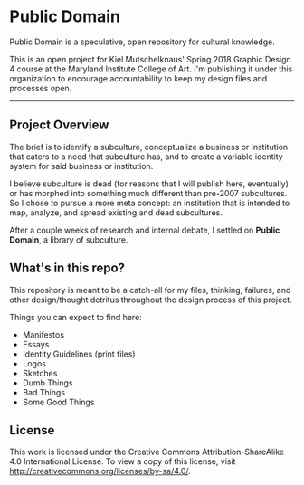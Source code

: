 # Public Domain
Public Domain is a speculative, open repository for cultural knowledge.

This is an open project for Kiel Mutschelknaus' Spring 2018 Graphic Design 4 course at the Maryland Institute College of Art. I'm publishing it under this organization to encourage accountability to keep my design files and processes open.

******

## Project Overview
The brief is to identify a subculture, conceptualize a business or institution that caters to a need that subculture has, and to create a variable identity system for said business or institution.

I believe subculture is dead (for reasons that I will publish here, eventually) or has morphed into something much different than pre-2007 subcultures. So I chose to pursue a more meta concept: an institution that is intended to map, analyze, and spread existing and dead subcultures.

After a couple weeks of research and internal debate, I settled on __Public Domain__, a library of subculture.


## What's in this repo?
This repository is meant to be a catch-all for my files, thinking, failures, and other design/thought detritus throughout the design process of this project.

Things you can expect to find here:
* Manifestos
* Essays
* Identity Guidelines (print files)
* Logos
* Sketches
* Dumb Things
* Bad Things
* Some Good Things


## License
This work is licensed under the Creative Commons Attribution-ShareAlike 4.0 International License. To view a copy of this license, visit http://creativecommons.org/licenses/by-sa/4.0/.
